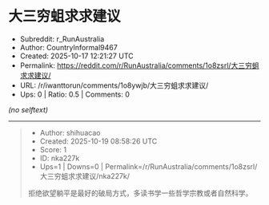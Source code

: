 # 大三穷蛆求求建议

- Subreddit: r_RunAustralia
- Author: CountryInformal9467
- Created: 2025-10-17 12:21:27 UTC
- Permalink: https://reddit.com/r/RunAustralia/comments/1o8zsrl/大三穷蛆求求建议/
- URL: /r/iwanttorun/comments/1o8ywjb/大三穷蛆求求建议/
- Ups: 0 | Ratio: 0.5 | Comments: 0

_(no selftext)_

---

> - Author: shihuacao
> - Created: 2025-10-19 08:58:26 UTC
> - Score: 1
> - ID: nka227k
> - Ups=1 | Downs=0 | Permalink=/r/RunAustralia/comments/1o8zsrl/大三穷蛆求求建议/nka227k/
>
> 拒绝欲望躺平是最好的破局方式，多读书学一些哲学宗教或者自然科学。
